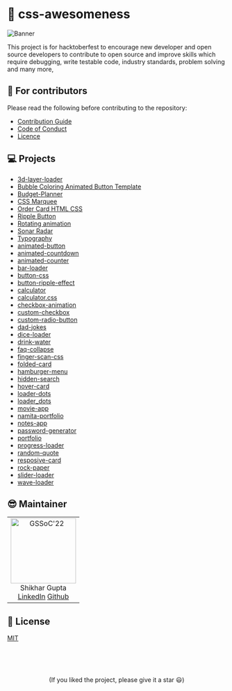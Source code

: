 # 🚀 css-awesomeness

![Banner](./scripts/assets/banner.png)

This project is for hacktoberfest to encourage new developer and open source developers to contribute to open source and improve skills which require debugging, write testable code, industry standards, problem solving and many more,

## 💙 For contributors

Please read the following before contributing to the repository:

- [Contribution Guide](./CONTRIBUTING.md)
- [Code of Conduct](./CODE_OF_CONDUCT.md)
- [Licence](./LICENCE.md)

## 💻 Projects

 
- [3d-layer-loader](./projects/3d-layer-loader) 
- [Bubble Coloring Animated Button Template](./projects/Bubble%Coloring%Animated%Button%Template) 
- [Budget-Planner](./projects/Budget-Planner) 
- [CSS Marquee](./projects/CSS%Marquee) 
- [Order Card HTML CSS](./projects/Order%Card%HTML%CSS) 
- [Ripple Button](./projects/Ripple%Button) 
- [Rotating animation](./projects/Rotating%animation) 
- [Sonar Radar](./projects/Sonar%Radar) 
- [Typography](./projects/Typography) 
- [animated-button](./projects/animated-button) 
- [animated-countdown](./projects/animated-countdown) 
- [animated-counter](./projects/animated-counter) 
- [bar-loader](./projects/bar-loader) 
- [button-css](./projects/button-css) 
- [button-ripple-effect](./projects/button-ripple-effect) 
- [calculator](./projects/calculator) 
- [calculator.css](./projects/calculator.css) 
- [checkbox-animation](./projects/checkbox-animation) 
- [custom-checkbox](./projects/custom-checkbox) 
- [custom-radio-button](./projects/custom-radio-button) 
- [dad-jokes](./projects/dad-jokes) 
- [dice-loader](./projects/dice-loader) 
- [drink-water](./projects/drink-water) 
- [faq-collapse](./projects/faq-collapse) 
- [finger-scan-css](./projects/finger-scan-css) 
- [folded-card](./projects/folded-card) 
- [hamburger-menu](./projects/hamburger-menu) 
- [hidden-search](./projects/hidden-search) 
- [hover-card](./projects/hover-card) 
- [loader-dots](./projects/loader-dots) 
- [loader_dots](./projects/loader_dots) 
- [movie-app](./projects/movie-app) 
- [namita-portfolio](./projects/namita-portfolio) 
- [notes-app](./projects/notes-app) 
- [password-generator](./projects/password-generator) 
- [portfolio](./projects/portfolio) 
- [progress-loader](./projects/progress-loader) 
- [random-quote](./projects/random-quote) 
- [resposive-card](./projects/resposive-card) 
- [rock-paper](./projects/rock-paper) 
- [slider-loader](./projects/slider-loader) 
- [wave-loader](./projects/wave-loader)

## 😎 Maintainer

<table>
  <tr>
    <td align="center">
      <img src="https://avatars.githubusercontent.com/u/75368010?v=4" width="150px" alt="GSSoC'22" />
      <br/>
       Shikhar Gupta
      <br/>
      <a href="https://www.linkedin.com/in/shikhar-gupta-71ab59201/">LinkedIn</a>
      <a href="https://github.com/shikhar13012001">Github</a>
    </td> 
  </tr>
</table>

## 📄 License

[MIT](./LICENSE.md)

<br>
<br>
<br>

<p align='center'>
(If you liked the project, please give it a star 😃)
</p>
